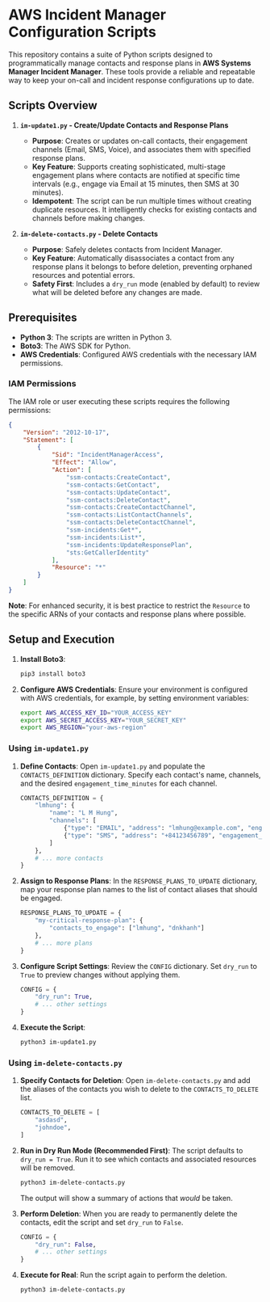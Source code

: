 # AWS Incident Manager Configuration Scripts

This repository contains a suite of Python scripts designed to programmatically manage contacts and response plans in **AWS Systems Manager Incident Manager**. These tools provide a reliable and repeatable way to keep your on-call and incident response configurations up to date.

## Scripts Overview

1.  **`im-update1.py` - Create/Update Contacts and Response Plans**
    *   **Purpose**: Creates or updates on-call contacts, their engagement channels (Email, SMS, Voice), and associates them with specified response plans.
    *   **Key Feature**: Supports creating sophisticated, multi-stage engagement plans where contacts are notified at specific time intervals (e.g., engage via Email at 15 minutes, then SMS at 30 minutes).
    *   **Idempotent**: The script can be run multiple times without creating duplicate resources. It intelligently checks for existing contacts and channels before making changes.

2.  **`im-delete-contacts.py` - Delete Contacts**
    *   **Purpose**: Safely deletes contacts from Incident Manager.
    *   **Key Feature**: Automatically disassociates a contact from any response plans it belongs to before deletion, preventing orphaned resources and potential errors.
    *   **Safety First**: Includes a `dry_run` mode (enabled by default) to review what will be deleted before any changes are made.

## Prerequisites

*   **Python 3**: The scripts are written in Python 3.
*   **Boto3**: The AWS SDK for Python.
*   **AWS Credentials**: Configured AWS credentials with the necessary IAM permissions.

### IAM Permissions

The IAM role or user executing these scripts requires the following permissions:

```json
{
    "Version": "2012-10-17",
    "Statement": [
        {
            "Sid": "IncidentManagerAccess",
            "Effect": "Allow",
            "Action": [
                "ssm-contacts:CreateContact",
                "ssm-contacts:GetContact",
                "ssm-contacts:UpdateContact",
                "ssm-contacts:DeleteContact",
                "ssm-contacts:CreateContactChannel",
                "ssm-contacts:ListContactChannels",
                "ssm-contacts:DeleteContactChannel",
                "ssm-incidents:Get*",
                "ssm-incidents:List*",
                "ssm-incidents:UpdateResponsePlan",
                "sts:GetCallerIdentity"
            ],
            "Resource": "*"
        }
    ]
}
```
**Note**: For enhanced security, it is best practice to restrict the `Resource` to the specific ARNs of your contacts and response plans where possible.

## Setup and Execution

1.  **Install Boto3**:
    ```sh
    pip3 install boto3
    ```

2.  **Configure AWS Credentials**:
    Ensure your environment is configured with AWS credentials, for example, by setting environment variables:
    ```sh
    export AWS_ACCESS_KEY_ID="YOUR_ACCESS_KEY"
    export AWS_SECRET_ACCESS_KEY="YOUR_SECRET_KEY"
    export AWS_REGION="your-aws-region"
    ```

### Using `im-update1.py`

1.  **Define Contacts**:
    Open `im-update1.py` and populate the `CONTACTS_DEFINITION` dictionary. Specify each contact's name, channels, and the desired `engagement_time_minutes` for each channel.

    ```python
    CONTACTS_DEFINITION = {
        "lmhung": {
            "name": "L M Hung",
            "channels": [
                {"type": "EMAIL", "address": "lmhung@example.com", "engagement_time_minutes": 0},
                {"type": "SMS", "address": "+84123456789", "engagement_time_minutes": 5},
            ]
        },
        # ... more contacts
    }
    ```

2.  **Assign to Response Plans**:
    In the `RESPONSE_PLANS_TO_UPDATE` dictionary, map your response plan names to the list of contact aliases that should be engaged.

    ```python
    RESPONSE_PLANS_TO_UPDATE = {
        "my-critical-response-plan": {
            "contacts_to_engage": ["lmhung", "dnkhanh"]
        },
        # ... more plans
    }
    ```

3.  **Configure Script Settings**:
    Review the `CONFIG` dictionary. Set `dry_run` to `True` to preview changes without applying them.

    ```python
    CONFIG = {
        "dry_run": True,
        # ... other settings
    }
    ```

4.  **Execute the Script**:
    ```sh
    python3 im-update1.py
    ```

### Using `im-delete-contacts.py`

1.  **Specify Contacts for Deletion**:
    Open `im-delete-contacts.py` and add the aliases of the contacts you wish to delete to the `CONTACTS_TO_DELETE` list.

    ```python
    CONTACTS_TO_DELETE = [
        "asdasd",
        "johndoe",
    ]
    ```

2.  **Run in Dry Run Mode (Recommended First)**:
    The script defaults to `dry_run = True`. Run it to see which contacts and associated resources will be removed.

    ```sh
    python3 im-delete-contacts.py
    ```
    The output will show a summary of actions that *would* be taken.

3.  **Perform Deletion**:
    When you are ready to permanently delete the contacts, edit the script and set `dry_run` to `False`.

    ```python
    CONFIG = {
        "dry_run": False,
        # ... other settings
    }
    ```

4.  **Execute for Real**:
    Run the script again to perform the deletion.
    ```sh
    python3 im-delete-contacts.py
    ```
